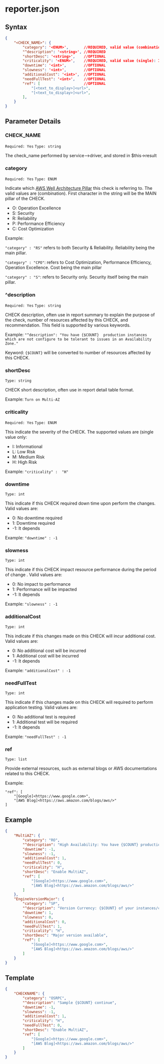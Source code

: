 # reporter.json
## Syntax
```json
{
	"<CHECK_NAME>": {
		"category": '<ENUM>', 		//REQUIRED, valid value (combination): O,S,R,P,C
		"^description": '<string>', //REQUIRED
		"shortDesc": '<string>', 	//OPTIONAL
		"criticality": '<ENUM>', 	//REQUIRED, valid value (single): I, L, M, H
		"downtime": '<int>', 		//OPTIONAL
		"slowness": '<int>', 		//OPTIONAL
		"additionalCost": '<int>', 	//OPTIONAL
		"needFullTest": '<int>', 	//OPTIONAL
		"ref": [					//OPTIONAL
			"[<text_to_display>]<url>",
			"[<text_to_display>]<url>",
		],
	}
}
```

## Parameter Details
### CHECK_NAME
`Required: Yes`
`Type: string`

The check_name performed by service-->driver, and stored in $this->result

### category
`Required: Yes`
`Type: ENUM`

Indicate which [AWS Well Architecture Pillar](https://aws.amazon.com/architecture/well-architected/?wa-lens-whitepapers.sort-by=item.additionalFields.sortDate&wa-lens-whitepapers.sort-order=desc) this check is referring to. The valid values are (combination). First character in the string will be the MAIN pillar of the CHECK.

- O: Operation Excellence
- S: Security
- R: Reliability
- P: Performance Efficiency
- C: Cost Optimization

Example: 

`"category" : "RS"` refers to both Security & Reliability.  Reliability being the main pillar.

`"category" : "CPO"`: refers to Cost Optimization, Performance Efficiency, Operation Excellence. Cost being the main pillar

`"category" : "S"`: refers to Security only. Security itself being the main pillar.


### ^description
`Required: Yes`
`Type: string`

CHECK description, often use in report summary to explain the purpose of the check, number of resources affected by this CHECK, and recommendation. This field is supported by various keywords.

Example: `"^description": "You have {$COUNT}  production instances which are not configure to be tolerant to issues in an Availability Zone."`

Keyword: 
`{$COUNT}` will be converted to number of resources affected by this CHECK.


### shortDesc
`Type: string`

CHECK short description, often use in report detail table format.

Example: `Turn on Multi-AZ`


### criticality
`Required: Yes`
`Type: ENUM`

This indicate the severity of the CHECK. The supported values are (single value only:

- I: Informational
- L: Low Risk
- M: Medium Risk
- H: High Risk

Example: `"criticality" :  "H"`

### downtime
`Type: int`

This indicate if this CHECK required down time upon perform the changes. Valid values are:

- 0: No downtime required
- 1: Downtime required
- -1: It depends

Example: `"downtime" : -1`

### slowness
`Type: int`

This indicate if this CHECK impact resource performance during the period of change . Valid values are:

- 0: No impact to performance
- 1: Performance will be impacted
- -1: It depends

Example: `"slowness" : -1`


### additionalCost
`Type: int`

This indicate if this changes made on this CHECK will incur additional cost. Valid values are:

- 0: No additional cost will be incurred
- 1: Additional cost will be incurred
- -1: It depends

Example: `"additionalCost" : -1`


### needFullTest
`Type: int`

This indicate if this changes made on this CHECK will required to perform application testing. Valid values are:

- 0: No additional test is required
- 1: Additional test will be required
- -1: It depends

Example: `"needFullTest" : -1`


### ref
`Type: list`

Provide external resources, such as external blogs or AWS documentations related to this CHECK.

Example: 
```
"ref": [
	"[Google]<https://www.google.com>",
	"[AWS Blog]<https://aws.amazon.com/blogs/aws/>"
]
```


## Example
```json
{
    "MultiAZ": {
        "category": "RO",
        "^description": "High Availability: You have {$COUNT} production instances/clusters which are not configured to be tolerant to issues in an Availability Zone. Reconfigure production RDS instances to Multi-AZ. For Aurora clusters, have at least 2 instances (each in a different availability zone). Enabling multi-AZ for RDS cluster and adding another instance will lead to additional cost. Converting single-AZ instance to multi-AZ instance will avoid downtime but you can experience performance impact. You should perform this operations during off-peak hours. You can also create a multi-AZ read replica and then perform a failover.",
        "downtime": -1,
        "slowness": -1,
        "additionalCost": 1,
        "needFullTest": 0,
        "criticality": "H",
        "shortDesc": "Enable MultiAZ",
        "ref": [
			"[Google]<https://www.google.com>",
			"[AWS Blog]<https://aws.amazon.com/blogs/aws/>"
		]
    },
    "EngineVersionMajor": {
        "category": "SP",
        "^description": "Version Currency: {$COUNT} of your instances/cluster are on older version. Upgrade to latest version to get access to new features. You should perform proper testing before upgrading the production environment. There are different options to perform major version upgrade and your choices will depend on architecture, schema and workload. If you choose to upgrade by setting up replication, you may incur additional cost for replication (e.g. when using DMS) and for additional instance.",
        "downtime": 1,
        "slowness": 0,
        "additionalCost": 0,
        "needFullTest": 1,
        "criticality": "H",
        "shortDesc": "Major version available",
        "ref": [
			"[Google]<https://www.google.com>",
			"[AWS Blog]<https://aws.amazon.com/blogs/aws/>"
		]
    }
}
```


## Template
```json
{
    "CHECKNAME": {
        "category": "OSRPC",
        "^description": "Sample {$COUNT} continue",
        "downtime": -1,
        "slowness": -1,
        "additionalCost": 1,
        "criticality": "H",
        "needFullTest": 0,
        "shortDesc": "Enable MultiAZ",
        "ref": [
			"[Google]<https://www.google.com>",
			"[AWS Blog]<https://aws.amazon.com/blogs/aws/>"
		]
    }
}
```